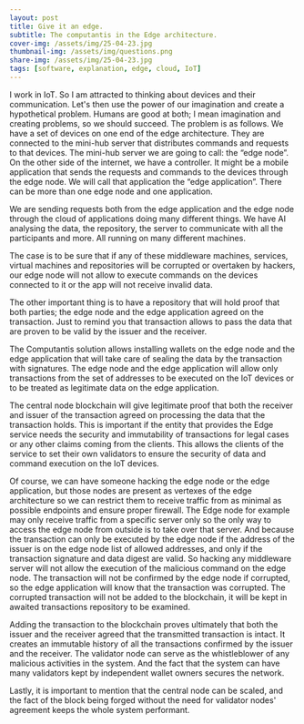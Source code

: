 ```yaml
---
layout: post
title: Give it an edge.
subtitle: The computantis in the Edge architecture.
cover-img: /assets/img/25-04-23.jpg
thumbnail-img: /assets/img/questions.png
share-img: /assets/img/25-04-23.jpg
tags: [software, explanation, edge, cloud, IoT]
---
```


I work in IoT. So I am attracted to thinking about devices and their communication. Let's then use the power of our imagination and create a hypothetical problem. Humans are good at both; I mean imagination and creating problems, so we should succeed. 
The problem is as follows. We have a set of devices on one end of the edge architecture. They are connected to the mini-hub server that distributes commands and requests to that devices. The mini-hub server we are going to call: the “edge node”.
On the other side of the internet, we have a controller. It might be a mobile application that sends the requests and commands to the devices through the edge node. We will call that application the “edge application”. There can be more than one edge node and one application.

We are sending requests both from the edge application and the edge node through the cloud of applications doing many different things. We have AI analysing the data, the repository, the server to communicate with all the participants and more. All running on many different machines.

The case is to be sure that if any of these middleware machines, services, virtual machines and repositories will be corrupted or overtaken by hackers, our edge node will not allow to execute commands on the devices connected to it or the app will not receive invalid data. 

The other important thing is to have a repository that will hold proof that both parties; the edge node and the edge application agreed on the transaction. Just to remind you that transaction allows to pass the data that are proven to be valid by the issuer and the receiver.

The Computantis solution allows installing wallets on the edge node and the edge application that will take care of sealing the data by the transaction with signatures. The edge node and the edge application will allow only transactions from the set of addresses to be executed on the IoT devices or to be treated as legitimate data on the edge application. 

The central node blockchain will give legitimate proof that both the receiver and issuer of the transaction agreed on processing the data that the transaction holds. This is important if the entity that provides the Edge service needs the security and immutability of transactions for legal cases or any other claims coming from the clients. This allows the clients of the service to set their own validators to ensure the security of data and command execution on the IoT devices.

Of course, we can have someone hacking the edge node or the edge application, but those nodes are present as vertexes of the edge architecture so we can restrict them to receive traffic from as minimal as possible endpoints and ensure proper firewall. The Edge node for example may only receive traffic from a specific server only so the only way to access the edge node from outside is to take over that server. And because the transaction can only be executed by the edge node if the address of the issuer is on the edge node list of allowed addresses, and only if the transaction signature and data digest are valid. So hacking any middleware server will not allow the execution of the malicious command on the edge node. The transaction will not be confirmed by the edge node if corrupted, so the edge application will know that the transaction was corrupted. The corrupted transaction will not be added to the blockchain, it will be kept in awaited transactions repository to be examined. 

Adding the transaction to the blockchain proves ultimately that both the issuer and the receiver agreed that the transmitted transaction is intact. It creates an immutable history of all the transactions confirmed by the issuer and the receiver. The validator node can serve as the whistleblower of any malicious activities in the system. And the fact that the system can have many validators kept by independent wallet owners secures the network.

Lastly, it is important to mention that the central node can be scaled, and the fact of the block being forged without the need for validator nodes' agreement keeps the whole system performant.
